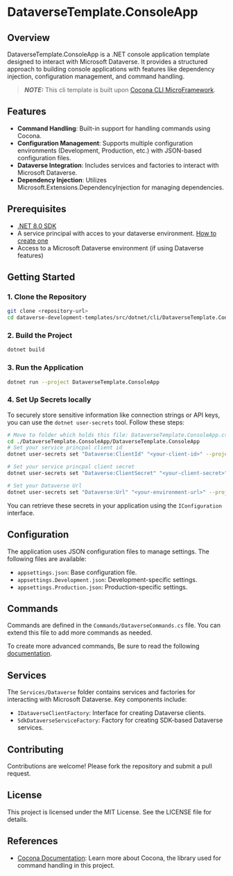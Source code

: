 # DataverseTemplate.ConsoleApp

## Overview
DataverseTemplate.ConsoleApp is a .NET console application template designed to interact with Microsoft Dataverse. It provides a structured approach to building console applications with features like dependency injection, configuration management, and command handling.

 > **_NOTE:_**  This cli template is built upon [Cocona CLI MicroFramework](https://github.com/mayuki/Cocona). 

## Features
- **Command Handling**: Built-in support for handling commands using Cocona.
- **Configuration Management**: Supports multiple configuration environments (Development, Production, etc.) with JSON-based configuration files.
- **Dataverse Integration**: Includes services and factories to interact with Microsoft Dataverse.
- **Dependency Injection**: Utilizes Microsoft.Extensions.DependencyInjection for managing dependencies.

## Prerequisites
- [.NET 8.0 SDK](https://dotnet.microsoft.com/download/dotnet/8.0)
- A service principal with acces to your dataverse environment. [How to create one](https://recursion.no/blogs/dataverse-setup-service-principal-access-for-environment/)
- Access to a Microsoft Dataverse environment (if using Dataverse features)

## Getting Started

### 1. Clone the Repository
```bash
git clone <repository-url>
cd dataverse-development-templates/src/dotnet/cli/DataverseTemplate.ConsoleApp
```

### 2. Build the Project
```bash
dotnet build
```

### 3. Run the Application
```bash
dotnet run --project DataverseTemplate.ConsoleApp
```

### 4. Set Up Secrets locally
To securely store sensitive information like connection strings or API keys, you can use the `dotnet user-secrets` tool. Follow these steps:

```bash
# Move to folder which holds this file: DataverseTemplate.ConsoleApp.csproj
cd ./DataverseTemplate.ConsoleApp/DataverseTemplate.ConsoleApp
# Set your service princpal client id
dotnet user-secrets set "Dataverse:ClientId" "<your-client-id>" --project DataverseTemplate.ConsoleApp

# Set your service princpal client secret
dotnet user-secrets set "Dataverse:ClientSecret" "<your-client-secret>" --project DataverseTemplate.ConsoleApp

# Set your Dataverse Url
dotnet user-secrets set "Dataverse:Url" "<your-environment-url>" --project DataverseTemplate.ConsoleApp
```

You can retrieve these secrets in your application using the `IConfiguration` interface.

## Configuration
The application uses JSON configuration files to manage settings. The following files are available:
- `appsettings.json`: Base configuration file.
- `appsettings.Development.json`: Development-specific settings.
- `appsettings.Production.json`: Production-specific settings.

## Commands
Commands are defined in the `Commands/DataverseCommands.cs` file. You can extend this file to add more commands as needed.

To create more advanced commands, Be sure to read the following [documentation](https://github.com/mayuki/Cocona).

## Services
The `Services/Dataverse` folder contains services and factories for interacting with Microsoft Dataverse. Key components include:
- `IDataverseClientFactory`: Interface for creating Dataverse clients.
- `SdkDataverseServiceFactory`: Factory for creating SDK-based Dataverse services.

## Contributing
Contributions are welcome! Please fork the repository and submit a pull request.

## License
This project is licensed under the MIT License. See the LICENSE file for details.

## References
- [Cocona Documentation](https://github.com/mayuki/Cocona/blob/master/README.md): Learn more about Cocona, the library used for command handling in this project.